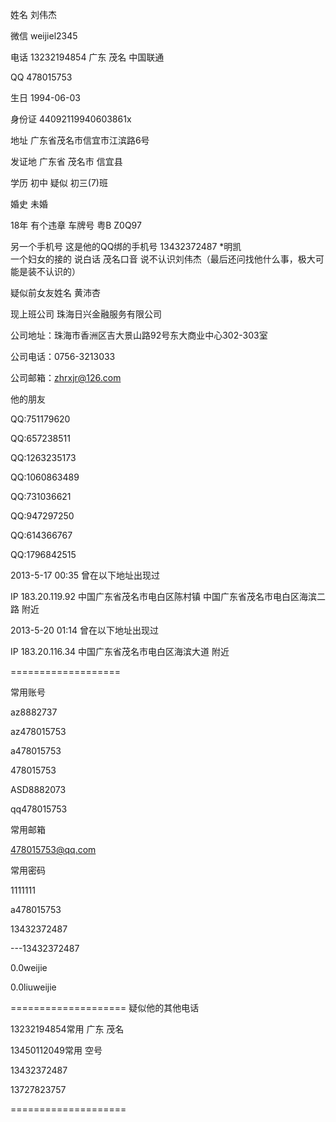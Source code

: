 姓名 	刘伟杰

微信 	weijiel2345 

电话 	13232194854 广东 茂名  中国联通

QQ   	478015753

生日	1994-06-03

身份证	44092119940603861x

地址 	广东省茂名市信宜市江滨路6号

发证地  广东省 茂名市 信宜县

学历	初中	疑似 初三(7)班

婚史    未婚

18年 有个违章 车牌号 粤B Z0Q97

另一个手机号  这是他的QQ绑的手机号   13432372487	  *明凯    
一个妇女的接的  说白话 茂名口音    说不认识刘伟杰（最后还问找他什么事，极大可能是装不认识的）

疑似前女友姓名	黄沛杏

现上班公司	珠海日兴金融服务有限公司

公司地址：珠海市香洲区吉大景山路92号东大商业中心302-303室

公司电话：0756-3213033 

公司邮箱：zhrxjr@126.com 



他的朋友

QQ:751179620

QQ:657238511

QQ:1263235173

QQ:1060863489

QQ:731036621

QQ:947297250

QQ:614366767

QQ:1796842515


2013-5-17 00:35		曾在以下地址出现过

IP	183.20.119.92	中国广东省茂名市电白区陈村镇	中国广东省茂名市电白区海滨二路 附近

2013-5-20 01:14		曾在以下地址出现过

IP	183.20.116.34	中国广东省茂名市电白区海滨大道		附近

===================

常用账号

az8882737

az478015753

a478015753

478015753

ASD8882073

qq478015753

常用邮箱

478015753@qq.com

常用密码

1111111

a478015753

13432372487

---13432372487

0.0weijie

0.0liuweijie

====================
疑似他的其他电话

13232194854常用 广东 茂名

13450112049常用   空号

13432372487

13727823757

====================
